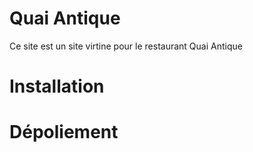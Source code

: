 # Quai Antique

Ce site est un site virtine pour le restaurant Quai Antique

# Installation

# Dépoliement
